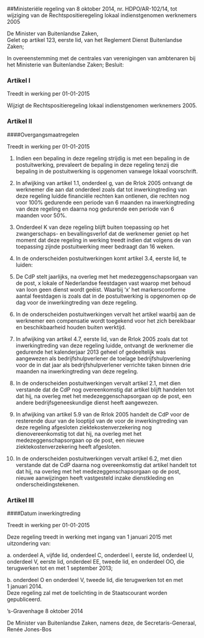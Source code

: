 <meta http-equiv='Content-Type' content='text/html; charset=utf-8' />

##Ministeriële regeling van 8 oktober 2014, nr. HDPO/AR-102/14, tot wijziging van de Rechtspositieregeling lokaal indienstgenomen werknemers 2005

De Minister van Buitenlandse Zaken,  
Gelet op artikel 123, eerste lid, van het Reglement Dienst Buitenlandse Zaken;

In overeenstemming met de centrales van verenigingen van ambtenaren bij het Ministerie van Buitenlandse Zaken;
Besluit:    

### Artikel  I  
Treedt in werking per 01-01-2015 

Wijzigt de Rechtspositieregeling lokaal indienstgenomen werknemers 2005. 

### Artikel  II  

####Overgangsmaatregelen

Treedt in werking per 01-01-2015 

1.  Indien een bepaling in deze regeling strijdig is met een bepaling in de postuitwerking, prevaleert de bepaling in deze regeling tenzij die bepaling in de postuitwerking is opgenomen vanwege lokaal voorschrift.   
2.  In afwijking van artikel 1.1, onderdeel g, van de Rrlok 2005 ontvangt de werknemer die aan dat onderdeel zoals dat tot inwerkingtreding van deze regeling luidde financiële rechten kan ontlenen, die rechten nog voor 100% gedurende een periode van 6 maanden na inwerkingtreding van deze regeling en daarna nog gedurende een periode van 6 maanden voor 50%.   
3.  Onderdeel K van deze regeling blijft buiten toepassing op het zwangerschaps- en bevallingsverlof dat de werknemer geniet op het moment dat deze regeling in werking treedt indien dat volgens de van toepassing zijnde postuitwerking meer bedraagt dan 16 weken.   
4.  In de onderscheiden postuitwerkingen komt artikel 3.4, eerste lid, te luiden: 

1. De CdP stelt jaarlijks, na overleg met het medezeggenschapsorgaan van de post, x lokale of Nederlandse feestdagen vast waarop met behoud van loon geen dienst wordt geëist. Waarbij ‘x’ het markersconforme aantal feestdagen is zoals dat in de postuitwerking is opgenomen op de dag voor de inwerkingtreding van deze regeling.     
5.  In de onderscheiden postuitwerkingen vervalt het artikel waarbij aan de werknemer een compensatie wordt toegekend voor het zich bereikbaar en beschikbaarheid houden buiten werktijd.   
6.  In afwijking van artikel 4.7, eerste lid, van de Rrlok 2005 zoals dat tot inwerkingtreding van deze regeling luidde, ontvangt de werknemer die gedurende het kalenderjaar 2013 geheel of gedeeltelijk was aangewezen als bedrijfshulpverlener de toelage bedrijfshulpverlening voor de in dat jaar als bedrijfshulpverlener verrichte taken binnen drie maanden na inwerkingtreding van deze regeling.   
7.  In de onderscheiden postuitwerkingen vervalt artikel 2.1, met dien verstande dat de CdP nog overeenkomstig dat artikel blijft handelen tot dat hij, na overleg met het medezeggenschapsorgaan op de post, een andere bedrijfsgeneeskundige dienst heeft aangewezen.   
8.  In afwijking van artikel 5.9 van de Rrlok 2005 handelt de CdP voor de resterende duur van de looptijd van de voor de inwerkingtreding van deze regeling afgesloten ziektekostenverzekering nog dienovereenkomstig tot dat hij, na overleg met het medezeggenschapsorgaan op de post, een nieuwe ziektekostenverzekering heeft afgesloten.   
9.  In de onderscheiden postuitwerkingen vervalt artikel 6.2, met dien verstande dat de CdP daarna nog overeenkomstig dat artikel handelt tot dat hij, na overleg met het medezeggenschapsorgaan op de post, nieuwe aanwijzingen heeft vastgesteld inzake dienstkleding en onderscheidingstekenen.  

### Artikel  III  

####Datum inwerkingtreding

Treedt in werking per 01-01-2015 

Deze regeling treedt in werking met ingang van 1 januari 2015 met uitzondering van: 

a. onderdeel A, vijfde lid, onderdeel C, onderdeel I, eerste lid, onderdeel U, onderdeel V, eerste lid, onderdeel EE, tweede lid, en onderdeel OO, die terugwerken tot en met 1 september 2013;  

b. onderdeel O en onderdeel V, tweede lid, die terugwerken tot en met 1 januari 2014.   
Deze regeling zal met de toelichting in de Staatscourant worden gepubliceerd.   

’s-Gravenhage 
8 oktober 2014   

De 
Minister van Buitenlandse Zaken, namens deze, 
de Secretaris-Generaal, 
Renée Jones-Bos     
